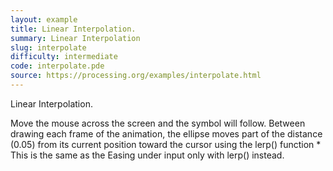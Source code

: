 ```yaml
---
layout: example
title: Linear Interpolation.
summary: Linear Interpolation
slug: interpolate
difficulty: intermediate
code: interpolate.pde
source: https://processing.org/examples/interpolate.html
---
```


Linear Interpolation. 

 Move the mouse across the screen and the symbol will follow. Between drawing each frame of the animation, the ellipse moves part of the distance (0.05) from its current position toward the cursor using the lerp() function * This is the same as the Easing under input only with lerp() instead.
